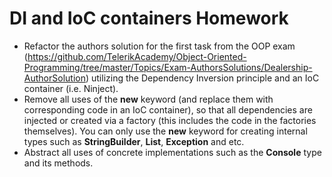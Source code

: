 # DI and IoC containers Homework

*   Refactor the authors solution for the first task from the OOP exam (https://github.com/TelerikAcademy/Object-Oriented-Programming/tree/master/Topics/Exam-AuthorsSolutions/Dealership-AuthorSolution) utilizing the Dependency Inversion principle and an IoC container (i.e. Ninject).
  * Remove all uses of the **new** keyword (and replace them with corresponding code in an IoC container), so that all dependencies are injected or created via a factory (this includes the code in the factories themselves). You can only use the **new** keyword for creating internal types such as **StringBuilder**, **List**, **Exception** and etc.
  * Abstract all uses of concrete implementations such as the **Console** type and its methods. 
